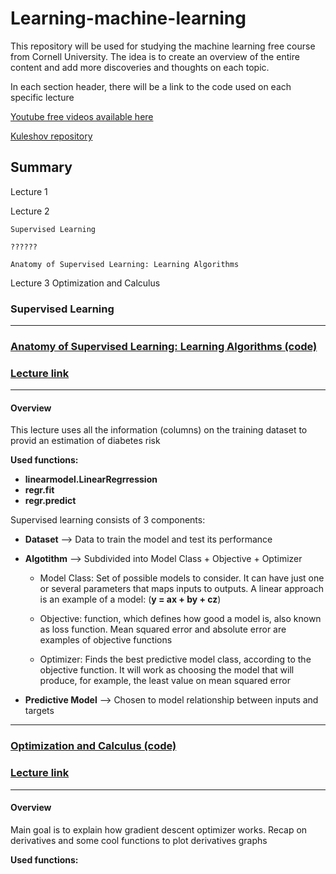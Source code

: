 # Learning-machine-learning

This repository will be used for studying the machine learning free course from Cornell University. The idea is to create an overview of the entire content and add more discoveries and thoughts on each topic. 

In each section header, there will be a link to the code used on each specific lecture

[Youtube free videos available here](https://www.youtube.com/watch?v=vcE9WGbi4QY)

[Kuleshov repository](https://github.com/kuleshov/cornell-cs5785-applied-ml)


## Summary

Lecture 1

Lecture 2

    Supervised Learning

    ??????

    Anatomy of Supervised Learning: Learning Algorithms

Lecture 3
    Optimization and Calculus

### Supervised Learning
-------------------------------------------------------------------------------------------------------------------

### [Anatomy of Supervised Learning: Learning Algorithms (code)](https://github.com/sonitaills/Learning-machine-learning/blob/main/Lecture%202%20part%203%20-%20Anathomy%20of%20supervised%20learning.ipynb) 

### [Lecture link](https://www.youtube.com/watch?v=PED1OYvQUX4)
-------------------------------------------------------------------------------------------------------------------

#### Overview

This lecture uses all the information (columns) on the training dataset to provid an estimation of diabetes risk

**Used functions:**

- **linearmodel.LinearRegrression**
- **regr.fit**
- **regr.predict** 

Supervised learning consists of 3 components:

- **Dataset** --> Data to train the model and test its performance

- **Algotithm** --> Subdivided into Model Class + Objective + Optimizer

  - Model Class: Set of possible models to consider. It can have just one or several parameters that maps inputs to outputs. A linear approach is an example of a model: (**y = ax + by + cz**)

  - Objective: function, which defines how good a model is, also known as loss function. Mean squared error and absolute error are examples of objective functions

  - Optimizer: Finds the best predictive model class, according to the objective function. It will work as choosing the model that will produce, for example, the least value on mean squared error

- **Predictive Model** --> Chosen to model relationship between inputs and targets
-------------------------------------------------------------------------------------------------------------------

### [Optimization and Calculus (code)]() 

### [Lecture link](https://www.youtube.com/watch?v=E5hU0AesA-I)
-------------------------------------------------------------------------------------------------------------------

#### Overview

Main goal is to explain how gradient descent optimizer works. Recap on derivatives and some cool functions to plot derivatives graphs

**Used functions:**


